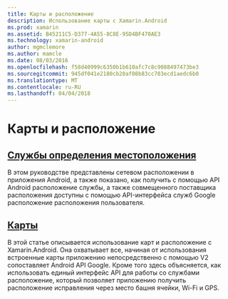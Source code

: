 ```yaml
---
title: Карты и расположение
description: Использование карты с Xamarin.Android
ms.prod: xamarin
ms.assetid: B45211C5-D377-4A55-8C8E-95D4BF470AE3
ms.technology: xamarin-android
author: mgmclemore
ms.author: mamcle
ms.date: 08/03/2016
ms.openlocfilehash: f58d40999c6350b1b610afc7c8c9088497473be3
ms.sourcegitcommit: 945df041e2180cb20af08b83cc703ecd1aedc6b0
ms.translationtype: MT
ms.contentlocale: ru-RU
ms.lasthandoff: 04/04/2018
---
```

# <a name="maps-and-location"></a>Карты и расположение


##  <a name="location-servicesandroidplatformmaps-and-locationlocationmd"></a>[Службы определения местоположения](~/android/platform/maps-and-location/location.md)

В этом руководстве представлены сетевом расположении в приложения Android, а также показано, как получить с помощью API Android расположение службы, а также совмещенного поставщика расположения доступны с помощью API-интерфейса служб Google расположение расположения пользователя.


##  <a name="mapsandroidplatformmaps-and-locationmapsindexmd"></a>[Карты](~/android/platform/maps-and-location/maps/index.md)

В этой статье описывается использование карт и расположение с Xamarin.Android. Она охватывает все, начиная от использования встроенные карты приложению непосредственно с помощью V2 сопоставляет Android API Google. Кроме того здесь объясняется, как использовать единый интерфейс API для работы со службами расположение, который позволяет приложению получить расположение исправления через место башня ячейки, Wi-Fi и GPS.


